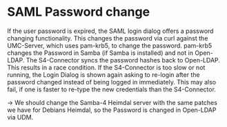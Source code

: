 # SAML Password change

If the user password is expired, the SAML login dialog offers a password changing functionality.
This changes the password via curl against the UMC-Server, which uses pam-krb5, to change the password.
pam-krb5 changes the Password in Samba (if Samba is installed) and not in Open-LDAP.
The S4-Connector syncs the password hashes back to Open-LDAP. This results in a race condition.
If the S4-Connector is too slow or not running, the Login Dialog is shown again asking to re-login after the password changed instead of being logged in immediately.
This may also fail, if one is faster to re-type the new credentials than the S4-Connector.

→ We should change the Samba-4 Heimdal server with the same patches we have for Debians Heimdal, so the Password is changed in Open-LDAP via UDM.
